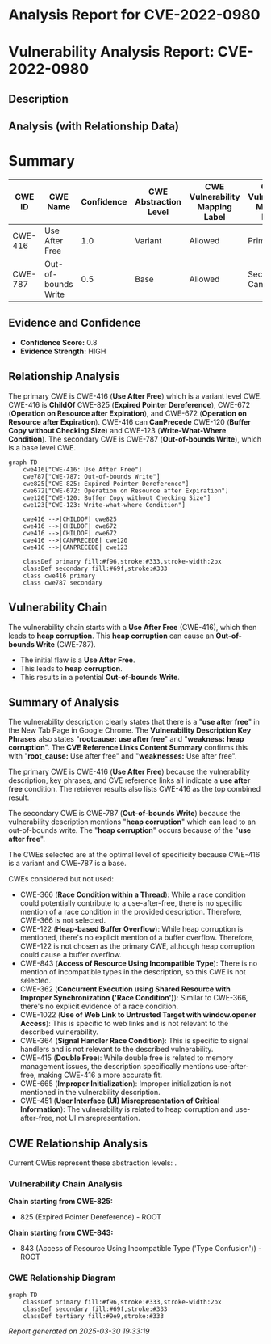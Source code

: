 # Analysis Report for CVE-2022-0980

# Vulnerability Analysis Report: CVE-2022-0980

## Description



## Analysis (with Relationship Data)

# Summary
| CWE ID | CWE Name | Confidence | CWE Abstraction Level | CWE Vulnerability Mapping Label | CWE-Vulnerability Mapping Notes |
|---|---|---|---|---|---|
| CWE-416 | Use After Free | 1.0 | Variant | Allowed | Primary CWE |
| CWE-787 | Out-of-bounds Write | 0.5 | Base | Allowed | Secondary Candidate |

## Evidence and Confidence

*   **Confidence Score:** 0.8
*   **Evidence Strength:** HIGH

## Relationship Analysis
The primary CWE is CWE-416 (**Use After Free**) which is a variant level CWE. CWE-416 is **ChildOf** CWE-825 (**Expired Pointer Dereference**), CWE-672 (**Operation on Resource after Expiration**), and CWE-672 (**Operation on Resource after Expiration**). CWE-416 can **CanPrecede** CWE-120 (**Buffer Copy without Checking Size**) and CWE-123 (**Write-What-Where Condition**). The secondary CWE is CWE-787 (**Out-of-bounds Write**), which is a base level CWE.

```mermaid
graph TD
    cwe416["CWE-416: Use After Free"]
    cwe787["CWE-787: Out-of-bounds Write"]
    cwe825["CWE-825: Expired Pointer Dereference"]
    cwe672["CWE-672: Operation on Resource after Expiration"]
    cwe120["CWE-120: Buffer Copy without Checking Size"]
    cwe123["CWE-123: Write-what-where Condition"]
    
    cwe416 -->|CHILDOF| cwe825
    cwe416 -->|CHILDOF| cwe672
    cwe416 -->|CHILDOF| cwe672
    cwe416 -->|CANPRECEDE| cwe120
    cwe416 -->|CANPRECEDE| cwe123
    
    classDef primary fill:#f96,stroke:#333,stroke-width:2px
    classDef secondary fill:#69f,stroke:#333
    class cwe416 primary
    class cwe787 secondary
```

## Vulnerability Chain
The vulnerability chain starts with a **Use After Free** (CWE-416), which then leads to **heap corruption**. This **heap corruption** can cause an **Out-of-bounds Write** (CWE-787).
  - The initial flaw is a **Use After Free**.
  - This leads to **heap corruption**.
  - This results in a potential **Out-of-bounds Write**.

## Summary of Analysis
The vulnerability description clearly states that there is a "**use after free**" in the New Tab Page in Google Chrome. The **Vulnerability Description Key Phrases** also states "**rootcause:** **use after free**" and "**weakness:** **heap corruption**". The **CVE Reference Links Content Summary** confirms this with "**root_cause:** Use after free" and "**weaknesses:** Use after free".

The primary CWE is CWE-416 (**Use After Free**) because the vulnerability description, key phrases, and CVE reference links all indicate a **use after free** condition. The retriever results also lists CWE-416 as the top combined result.

The secondary CWE is CWE-787 (**Out-of-bounds Write**) because the vulnerability description mentions "**heap corruption**" which can lead to an out-of-bounds write. The "**heap corruption**" occurs because of the "**use after free**".

The CWEs selected are at the optimal level of specificity because CWE-416 is a variant and CWE-787 is a base.

CWEs considered but not used:

*   CWE-366 (**Race Condition within a Thread**): While a race condition could potentially contribute to a use-after-free, there is no specific mention of a race condition in the provided description. Therefore, CWE-366 is not selected.
*   CWE-122 (**Heap-based Buffer Overflow**): While heap corruption is mentioned, there's no explicit mention of a buffer overflow. Therefore, CWE-122 is not chosen as the primary CWE, although heap corruption could cause a buffer overflow.
*   CWE-843 (**Access of Resource Using Incompatible Type**): There is no mention of incompatible types in the description, so this CWE is not selected.
*   CWE-362 (**Concurrent Execution using Shared Resource with Improper Synchronization ('Race Condition')**): Similar to CWE-366, there's no explicit evidence of a race condition.
*   CWE-1022 (**Use of Web Link to Untrusted Target with window.opener Access**): This is specific to web links and is not relevant to the described vulnerability.
*   CWE-364 (**Signal Handler Race Condition**): This is specific to signal handlers and is not relevant to the described vulnerability.
*   CWE-415 (**Double Free**): While double free is related to memory management issues, the description specifically mentions use-after-free, making CWE-416 a more accurate fit.
*   CWE-665 (**Improper Initialization**): Improper initialization is not mentioned in the vulnerability description.
*   CWE-451 (**User Interface (UI) Misrepresentation of Critical Information**): The vulnerability is related to heap corruption and use-after-free, not UI misrepresentation.


## CWE Relationship Analysis

Current CWEs represent these abstraction levels: .


### Vulnerability Chain Analysis

**Chain starting from CWE-825:**
- 825 (Expired Pointer Dereference) - ROOT


**Chain starting from CWE-843:**
- 843 (Access of Resource Using Incompatible Type ('Type Confusion')) - ROOT



### CWE Relationship Diagram

```mermaid
graph TD
    classDef primary fill:#f96,stroke:#333,stroke-width:2px
    classDef secondary fill:#69f,stroke:#333
    classDef tertiary fill:#9e9,stroke:#333
```



*Report generated on 2025-03-30 19:33:19*
